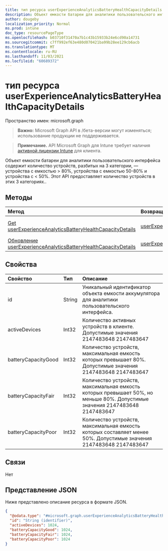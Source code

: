 ```yaml
---
title: тип ресурса userExperienceAnalyticsBatteryHealthCapacityDetails
description: Объект емкости батареи для аналитики пользовательского интерфейса содержит количество устройств, разбитых на 3 категории, — устройства с емкостью > 80%, устройства с емкостью 50-80% и устройства с < 50%. Этот API предоставляет количество устройств в этих 3 категориях..
author: dougeby
localization_priority: Normal
ms.prod: intune
doc_type: resourcePageType
ms.openlocfilehash: b03710f31470a7b1c43b15933b24e6cd90a14731
ms.sourcegitcommit: c7ff992ef63e480d070421ba99b28ee129cb6acb
ms.translationtype: MT
ms.contentlocale: ru-RU
ms.lasthandoff: 11/03/2021
ms.locfileid: "60689372"
---
```

# <a name="userexperienceanalyticsbatteryhealthcapacitydetails-resource-type"></a>тип ресурса userExperienceAnalyticsBatteryHealthCapacityDetails

Пространство имен: microsoft.graph

> **Важно:** Microsoft Graph API в /бета-версии могут изменяться; использование продукции не поддерживается.

> **Примечание.** API Microsoft Graph для Intune требует наличия [активной лицензии Intune](https://go.microsoft.com/fwlink/?linkid=839381) для клиента.

Объект емкости батареи для аналитики пользовательского интерфейса содержит количество устройств, разбитых на 3 категории, — устройства с емкостью > 80%, устройства с емкостью 50-80% и устройства с < 50%. Этот API предоставляет количество устройств в этих 3 категориях..

## <a name="methods"></a>Методы
|Метод|Возвращаемый тип|Описание|
|:---|:---|:---|
|[Get userExperienceAnalyticsBatteryHealthCapacityDetails](../api/intune-devices-userexperienceanalyticsbatteryhealthcapacitydetails-get.md)|[userExperienceAnalyticsBatteryHealthCapacityDetails](../resources/intune-devices-userexperienceanalyticsbatteryhealthcapacitydetails.md)|Ознакомьтесь с свойствами и отношениями [объекта userExperienceAnalyticsBatteryHealthCapacityDetails.](../resources/intune-devices-userexperienceanalyticsbatteryhealthcapacitydetails.md)|
|[Обновление userExperienceAnalyticsBatteryHealthCapacityDetails](../api/intune-devices-userexperienceanalyticsbatteryhealthcapacitydetails-update.md)|[userExperienceAnalyticsBatteryHealthCapacityDetails](../resources/intune-devices-userexperienceanalyticsbatteryhealthcapacitydetails.md)|Обновление свойств объекта [userExperienceAnalyticsBatteryHealthCapacityDetails.](../resources/intune-devices-userexperienceanalyticsbatteryhealthcapacitydetails.md)|

## <a name="properties"></a>Свойства
|Свойство|Тип|Описание|
|:---|:---|:---|
|id|String|Уникальный идентификатор объекта емкости аккумулятора для аналитики пользовательского интерфейса.|
|activeDevices|Int32|Количество активных устройств в клиенте. Допустимые значения 2147483648 2147483647|
|batteryCapacityGood|Int32|Количество устройств, максимальная емкость которых превышает 80%. Допустимые значения 2147483648 2147483647|
|batteryCapacityFair|Int32|Количество устройств, максимальная емкость которых превышает 50%, но меньше 80%. Допустимые значения 2147483648 2147483647|
|batteryCapacityPoor|Int32|Количество устройств, максимальная емкость которых составляет менее 50%. Допустимые значения 2147483648 2147483647|

## <a name="relationships"></a>Связи
Нет

## <a name="json-representation"></a>Представление JSON
Ниже представлено описание ресурса в формате JSON.
<!-- {
  "blockType": "resource",
  "keyProperty": "id",
  "@odata.type": "microsoft.graph.userExperienceAnalyticsBatteryHealthCapacityDetails"
}
-->
``` json
{
  "@odata.type": "#microsoft.graph.userExperienceAnalyticsBatteryHealthCapacityDetails",
  "id": "String (identifier)",
  "activeDevices": 1024,
  "batteryCapacityGood": 1024,
  "batteryCapacityFair": 1024,
  "batteryCapacityPoor": 1024
}
```



